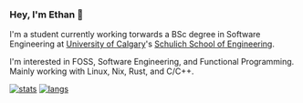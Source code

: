 ### Hey, I'm Ethan 👋 

I'm a student currently working torwards a BSc degree in Software Engineering at [University of Calgary](https://www.ucalgary.ca/)'s [Schulich School of Engineering](https://schulich.ucalgary.ca/).

I'm interested in FOSS, Software Engineering, and Functional Programming. Mainly working with Linux, Nix, Rust, and C/C++.

[![stats](https://github-readme-stats-six-fawn-66.vercel.app/api?username=ethangillengg&theme=material-palenight)](https://github.com/ethangillengg)
[![langs](https://github-readme-stats-six-fawn-66.vercel.app/api/top-langs/?username=ethangillengg&langs_count=8&layout=compact&theme=material-palenight&exclude_repo=github-readme-stats,RPMS-Backend)](https://github.com/ethangillengg?tab=repositories)
